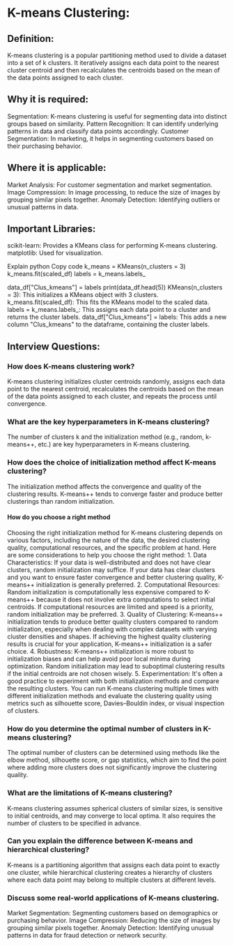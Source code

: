 # K-means Clustering:
## Definition:
K-means clustering is a popular partitioning method used to divide a dataset into a set of k clusters. It iteratively assigns each data point to the nearest cluster centroid and then recalculates the centroids based on the mean of the data points assigned to each cluster.

## Why it is required:
Segmentation: K-means clustering is useful for segmenting data into distinct groups based on similarity.
Pattern Recognition: It can identify underlying patterns in data and classify data points accordingly.
Customer Segmentation: In marketing, it helps in segmenting customers based on their purchasing behavior.

## Where it is applicable:
Market Analysis: For customer segmentation and market segmentation.
Image Compression: In image processing, to reduce the size of images by grouping similar pixels together.
Anomaly Detection: Identifying outliers or unusual patterns in data.

## Important Libraries:
scikit-learn: Provides a KMeans class for performing K-means clustering.
matplotlib: Used for visualization.

Explain
python
Copy code
k_means = KMeans(n_clusters = 3)
k_means.fit(scaled_df)
labels = k_means.labels_

data_df["Clus_kmeans"] = labels
print(data_df.head(5))
KMeans(n_clusters = 3): This initializes a KMeans object with 3 clusters.
k_means.fit(scaled_df): This fits the KMeans model to the scaled data.
labels = k_means.labels_: This assigns each data point to a cluster and returns the cluster labels.
data_df["Clus_kmeans"] = labels: This adds a new column "Clus_kmeans" to the dataframe, containing the cluster labels.


## Interview Questions:
### How does K-means clustering work?
K-means clustering initializes cluster centroids randomly, assigns each data point to the nearest centroid, recalculates the centroids based on the mean of the data points assigned to each cluster, and repeats the process until convergence.

### What are the key hyperparameters in K-means clustering?
The number of clusters k and the initialization method (e.g., random, k-means++, etc.) are key hyperparameters in K-means clustering.

### How does the choice of initialization method affect K-means clustering?
The initialization method affects the convergence and quality of the clustering results. K-means++ tends to converge faster and produce better clusterings than random initialization.

#### How do you choose a right method 
Choosing the right initialization method for K-means clustering depends on various factors, including the nature of the data, the desired clustering quality, computational resources, and the specific problem at hand. Here are some considerations to help you choose the right method:
    1. Data Characteristics:
    If your data is well-distributed and does not have clear clusters, random initialization may suffice.
    If your data has clear clusters and you want to ensure faster convergence and better clustering quality, K-means++ initialization is generally preferred.
    2. Computational Resources:
    Random initialization is computationally less expensive compared to K-means++ because it does not involve extra computations to select initial centroids.
    If computational resources are limited and speed is a priority, random initialization may be preferred.
    3. Quality of Clustering:
    K-means++ initialization tends to produce better quality clusters compared to random initialization, especially when dealing with complex datasets with varying cluster densities and shapes.
    If achieving the highest quality clustering results is crucial for your application, K-means++ initialization is a safer choice.
    4. Robustness:
    K-means++ initialization is more robust to initialization biases and can help avoid poor local minima during optimization.
    Random initialization may lead to suboptimal clustering results if the initial centroids are not chosen wisely.
    5. Experimentation:
    It's often a good practice to experiment with both initialization methods and compare the resulting clusters.
    You can run K-means clustering multiple times with different initialization methods and evaluate the clustering quality using metrics such as silhouette score, Davies–Bouldin index, or visual inspection of clusters.

### How do you determine the optimal number of clusters in K-means clustering?
The optimal number of clusters can be determined using methods like the elbow method, silhouette score, or gap statistics, which aim to find the point where adding more clusters does not significantly improve the clustering quality.

### What are the limitations of K-means clustering?
K-means clustering assumes spherical clusters of similar sizes, is sensitive to initial centroids, and may converge to local optima. It also requires the number of clusters to be specified in advance.

### Can you explain the difference between K-means and hierarchical clustering?
K-means is a partitioning algorithm that assigns each data point to exactly one cluster, while hierarchical clustering creates a hierarchy of clusters where each data point may belong to multiple clusters at different levels.

### Discuss some real-world applications of K-means clustering.
Market Segmentation: Segmenting customers based on demographics or purchasing behavior.
Image Compression: Reducing the size of images by grouping similar pixels together.
Anomaly Detection: Identifying unusual patterns in data for fraud detection or network security.